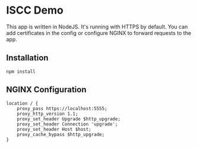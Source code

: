 # ISCC Demo

This app is written in NodeJS. It's running with HTTPS by default. You can add certificates in the config or configure NGINX to forward requests to the app.

## Installation

	npm install

## NGINX Configuration

	location / {
		proxy_pass https://localhost:5555;
		proxy_http_version 1.1;
		proxy_set_header Upgrade $http_upgrade;
		proxy_set_header Connection 'upgrade';
		proxy_set_header Host $host;
		proxy_cache_bypass $http_upgrade;
	}